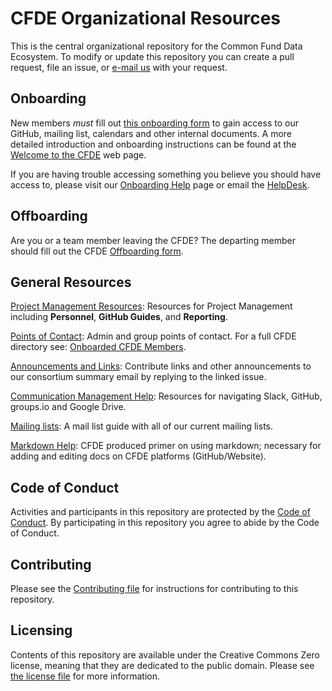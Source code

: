 # CFDE Organizational Resources

This is the central organizational repository for the Common Fund Data Ecosystem. To modify or update this repository you can create a pull
request, file an issue, or [e-mail us](mailto:coordination+int+1481+4810093048235559374@CFDE.groups.io) with your
request.

## Onboarding

New members *must* fill out [this onboarding form](https://forms.gle/H3ThBxzYYHdauaKJ8) to gain access to our 
GitHub, mailing list, calendars and other internal documents. A more detailed introduction and onboarding instructions can be found at the [Welcome to the CFDE](https://cfde-welcome-to-cfde.readthedocs-hosted.com/en/master/) web page.

If you are having trouble accessing something you believe you should have access to, please visit our
[Onboarding Help](OnboardingHelp.md) page or 
email the [HelpDesk](mailto:coordination+int+1481+4810093048235559374@CFDE.groups.io).

## Offboarding

Are you or a team member leaving the CFDE? The departing member should fill out the CFDE [Offboarding form](https://forms.gle/TQMmwvSGaDCFuVXP9).

## General Resources

[Project Management Resources](/projectmanagement/README.md): Resources for Project Management including <b>Personnel</b>, <b>GitHub Guides</b>, and <b>Reporting</b>.

[Points of Contact](PointsOfContact.md): Admin and group points of contact. For a full CFDE directory see: [Onboarded CFDE Members](https://docs.google.com/spreadsheets/d/16JcTqlkCRPqrSnykqshrVM2XLf_3HJJiPpAb7qBaOug/edit?usp=sharing).

[Announcements and Links](https://github.com/nih-cfde/Announcements/issues?utf8=%E2%9C%93&q=is%3Aissue+is%3Aopen+Announcements): 
Contribute links and other announcements to our consortium summary email by replying to the linked issue.

[Communication Management Help](CommunicationManagementHelp.md): Resources for navigating Slack, GitHub, groups.<span></span>io and Google Drive.

[Mailing lists](MailingLists.md): A mail list guide with all of our current mailing lists.

[Markdown Help](MarkdownHelp.md): CFDE produced primer on using markdown; necessary for adding and editing docs on CFDE platforms (GitHub/Website).

## Code of Conduct

Activities and participants in this repository are protected by the
[Code of Conduct](./CODEOFCONDUCT.md). By participating in this
repository you agree to abide by the Code of Conduct.

## Contributing

Please see the [Contributing file](./CONTRIBUTING.md) for instructions
for contributing to this repository.

## Licensing

Contents of this repository are available under the Creative Commons
Zero license, meaning that they are dedicated to the public domain.
Please see [the license file](./LICENSE.md) for more information.

